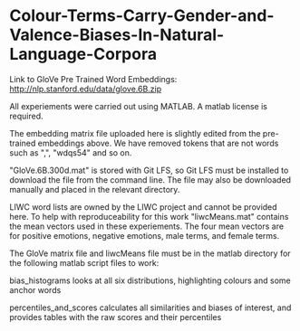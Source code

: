 # Colour-Terms-Carry-Gender-and-Valence-Biases-In-Natural-Language-Corpora

Link to GloVe Pre Trained Word Embeddings: http://nlp.stanford.edu/data/glove.6B.zip

All experiements were carried out using MATLAB. A matlab license is required.

The embedding matrix file uploaded here is slightly edited from the pre-trained embeddings above. We have removed tokens that are not words such as ",", "wdqs54" and so on.

"GloVe.6B.300d.mat" is stored with Git LFS, so Git LFS must be installed to download the file from the command line. The file may also be downloaded manually and placed in the relevant directory.

LIWC word lists are owned by the LIWC project and cannot be provided here. To help with reproduceability for this work "liwcMeans.mat" contains the mean vectors used in these experiements. The four mean vectors are for positive emotions, negative emotions, male terms, and female terms.

The GloVe matrix file and liwcMeans file must be  in the matlab directory for the following matlab script files to work:

bias_histograms looks at all six distributions, highlighting colours and some anchor words

percentiles_and_scores calculates all similarities and biases of interest, and provides tables with the raw scores and their percentiles